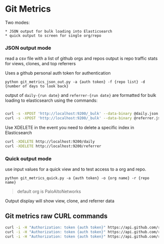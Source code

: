 # Git Metrics

Two modes:

    * JSON output for bulk loading into Elasticsearch
    * quick output to screen for single org/repo
    
### JSON output mode

read a csv file with a list of github orgs and repos
output is repo traffic stats for views, clones, and top referrers

Uses a github personal auth token for authentication

    python git_metrics_json_out.py -a {auth token} -f {repo list} -d {number of days to look back}
 
output of `daily-{run date}` and `referrer-{run date}` are formatted for bulk loading to elasticsearch using the commands:

```bash

curl -s -XPOST 'http://localhost:9200/_bulk' --data-binary @daily.json -H "Content-Type: application/x-ndjson" 
curl -s -XPOST 'http://localhost:9200/_bulk' --data-binary @referrer.json -H "Content-Type: application/x-ndjson" 

```

Use XDELETE in the event you need to delete a specific index in Elasticsearch

```bash
curl -XDELETE http://localhost:9200/daily
curl -XDELETE http://localhost:9200/referrer
```

### Quick output mode

use input values for a quick view and to test access to a org and repo.

    python git_metrics_quick.py -a {auth token} -o {org name} -r {repo name}
    
> default org is PaloAltoNetworks

Output display will show view, clone, and referrer data

## Git metrics raw CURL commands

```bash
curl -i -H "Authorization: token {auth token}" https://api.github.com/repos/{org name}/{repo name}/traffic/views
curl -i -H "Authorization: token {auth token}" https://api.github.com/repos/{org name}/{repo name}/traffic/clones
curl -i -H "Authorization: token {auth token}" https://api.github.com/repos/{org name}/{repo name}/traffic/popular/referrers
```
